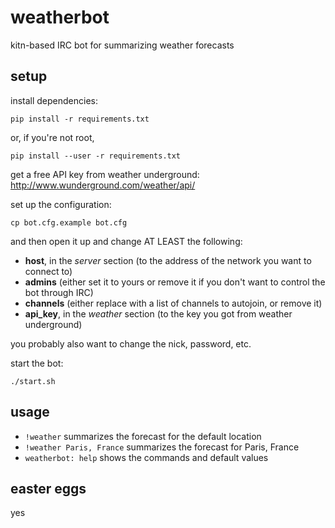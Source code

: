 weatherbot
===========

kitn-based IRC bot for summarizing weather forecasts


setup
----------

install dependencies:
```
pip install -r requirements.txt
```

or, if you're not root,
```
pip install --user -r requirements.txt
```

get a free API key from weather underground: http://www.wunderground.com/weather/api/

set up the configuration:
```
cp bot.cfg.example bot.cfg
```
and then open it up and change AT LEAST the following:
* **host**, in the *server* section (to the address of the network you want to connect to)
* **admins** (either set it to yours or remove it if you don't want to control the bot through IRC)
* **channels** (either replace with a list of channels to autojoin, or remove it)
* **api_key**, in the *weather* section (to the key you got from weather underground)

you probably also want to change the nick, password, etc.

start the bot:
```
./start.sh
```


usage
--------

* `!weather` summarizes the forecast for the default location
* `!weather Paris, France` summarizes the forecast for Paris, France
* `weatherbot: help` shows the commands and default values

easter eggs
----------

yes
